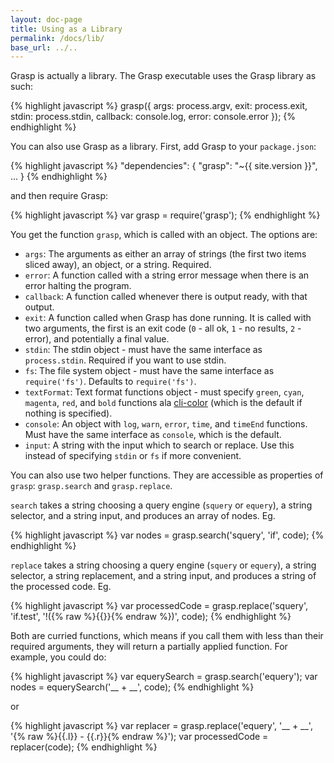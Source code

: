 ```yaml
---
layout: doc-page
title: Using as a Library
permalink: /docs/lib/
base_url: ../..
---
```


Grasp is actually a library. The Grasp executable uses the Grasp library as such:

{% highlight javascript %}
grasp({
  args: process.argv,
  exit: process.exit,
  stdin: process.stdin,
  callback: console.log,
  error: console.error
});
{% endhighlight %}

You can also use Grasp as a library. First, add Grasp to your `package.json`:

{% highlight javascript %}
  "dependencies": {
    "grasp": "~{{ site.version }}",
    ...
  }
{% endhighlight %}


and then require Grasp:

{% highlight javascript %}
var grasp = require('grasp');
{% endhighlight %}

You get the function `grasp`, which is called with an object. The options are:

* `args`: The arguments as either an array of strings (the first two items sliced away), an object, or a string. Required.
* `error`: A function called with a string error message when there is an error halting the program.
* `callback`: A function called whenever there is output ready, with that output.
* `exit`: A function called when Grasp has done running. It is called with two arguments, the first is an exit code (`0` - all ok, `1` - no results, `2` - error), and potentially a final value.
* `stdin`: The stdin object - must have the same interface as `process.stdin`. Required if you want to use stdin.
* `fs`: The file system object - must have the same interface as `require('fs')`. Defaults to `require('fs')`.
* `textFormat`: Text format functions object - must specify `green`, `cyan`, `magenta`, `red`, and `bold` functions ala [cli-color](https://github.com/medikoo/cli-color) (which is the default if nothing is specified).
* `console`: An object with `log`, `warn`, `error`, `time`, and `timeEnd` functions. Must have the same interface as `console`, which is the default.
* `input`: A string with the input which to search or replace. Use this instead of specifying `stdin` or `fs` if more convenient.

You can also use two helper functions. They are accessible as properties of `grasp`: `grasp.search` and `grasp.replace`.

`search` takes a string choosing a query engine (`squery` or `equery`), a string selector, and a string input, and produces an array of nodes. Eg.

{% highlight javascript %}
var nodes = grasp.search('squery', 'if', code);
{% endhighlight %}

`replace` takes a string choosing a query engine (`squery` or `equery`), a string selector, a string replacement, and a string input, and produces a string of the processed code. Eg.

{% highlight javascript %}
var processedCode = grasp.replace('squery', 'if.test', '!({% raw %}{{}}{% endraw %})', code);
{% endhighlight %}

Both are curried functions, which means if you call them with less than their required arguments, they will return a partially applied function. For example, you could do:

{% highlight javascript %}
var equerySearch = grasp.search('equery');
var nodes = equerySearch('__ + __', code);
{% endhighlight %}

or

{% highlight javascript %}
var replacer = grasp.replace('equery', '__ + __', '{% raw %}{{.l}} - {{.r}}{% endraw %}');
var processedCode = replacer(code);
{% endhighlight %}
